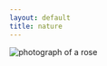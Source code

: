 ```yaml
---
layout: default
title: nature
---
```


<img class="img-fluid" src="http://mayatideway.us-east-1.linodeobjects.com/flower.jpg" alt="photograph of a rose"/>
